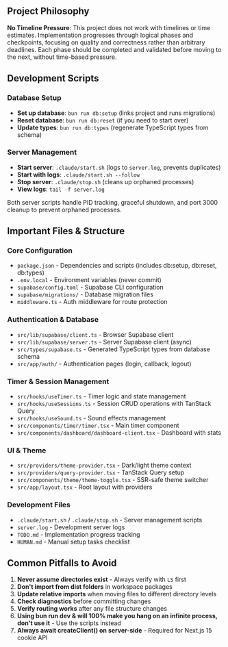 
## Project Philosophy

**No Timeline Pressure**: This project does not work with timelines or time estimates. Implementation progresses through logical phases and checkpoints, focusing on quality and correctness rather than arbitrary deadlines. Each phase should be completed and validated before moving to the next, without time-based pressure.

## Development Scripts

### Database Setup
- **Set up database**: `bun run db:setup` (links project and runs migrations)
- **Reset database**: `bun run db:reset` (if you need to start over)
- **Update types**: `bun run db:types` (regenerate TypeScript types from schema)

### Server Management
- **Start server**: `.claude/start.sh` (logs to `server.log`, prevents duplicates)
- **Start with logs**: `.claude/start.sh --follow` 
- **Stop server**: `.claude/stop.sh` (cleans up orphaned processes)
- **View logs**: `tail -f server.log`

Both server scripts handle PID tracking, graceful shutdown, and port 3000 cleanup to prevent orphaned processes.

## Important Files & Structure

### Core Configuration
- `package.json` - Dependencies and scripts (includes db:setup, db:reset, db:types)
- `.env.local` - Environment variables (never commit)
- `supabase/config.toml` - Supabase CLI configuration
- `supabase/migrations/` - Database migration files
- `middleware.ts` - Auth middleware for route protection

### Authentication & Database
- `src/lib/supabase/client.ts` - Browser Supabase client
- `src/lib/supabase/server.ts` - Server Supabase client (async)
- `src/types/supabase.ts` - Generated TypeScript types from database schema
- `src/app/auth/` - Authentication pages (login, callback, logout)

### Timer & Session Management
- `src/hooks/useTimer.ts` - Timer logic and state management
- `src/hooks/useSessions.ts` - Session CRUD operations with TanStack Query
- `src/hooks/useSound.ts` - Sound effects management
- `src/components/timer/timer.tsx` - Main timer component
- `src/components/dashboard/dashboard-client.tsx` - Dashboard with stats

### UI & Theme
- `src/providers/theme-provider.tsx` - Dark/light theme context
- `src/providers/query-provider.tsx` - TanStack Query setup
- `src/components/theme/theme-toggle.tsx` - SSR-safe theme switcher
- `src/app/layout.tsx` - Root layout with providers

### Development Files
- `.claude/start.sh` / `.claude/stop.sh` - Server management scripts
- `server.log` - Development server logs
- `TODO.md` - Implementation progress tracking
- `HUMAN.md` - Manual setup tasks checklist

## Common Pitfalls to Avoid

1. **Never assume directories exist** - Always verify with `LS` first
2. **Don't import from dist folders** in workspace packages
3. **Update relative imports** when moving files to different directory levels
4. **Check diagnostics** before committing changes
5. **Verify routing works** after any file structure changes
6. **Using bun run dev & will 100% make you hang on an infinite process, don't use it** - Use the scripts instead
7. **Always await createClient() on server-side** - Required for Next.js 15 cookie API
